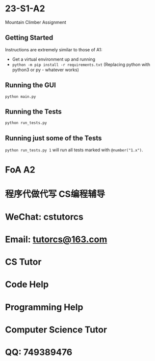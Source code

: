 # 23-S1-A2
Mountain Climber Assignment

## Getting Started

Instructions are extremely similar to those of A1:

* Get a virtual environment up and running
* `python -m pip install -r requirements.txt` (Replacing python with python3 or py - whatever works)

## Running the GUI

`python main.py`

## Running the Tests

`python run_tests.py`

## Running just some of the Tests

`python run_tests.py 1` will run all tests marked with `@number("1.x")`.
# FoA A2

# 程序代做代写 CS编程辅导

# WeChat: cstutorcs

# Email: tutorcs@163.com

# CS Tutor

# Code Help

# Programming Help

# Computer Science Tutor

# QQ: 749389476
